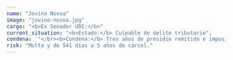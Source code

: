 ```yaml
---
name: "Jovino Novoa"
image: "jovino-novoa.jpg"
cargo: "<b>Ex Senador UDI:</b>"
current_situation: "<b>Estado:</b> Culpable de delito tributario".
condena:  "</br><b>Condena:</b> Tres años de presidio remitido e imposibilidad de ejercer cargos públicos durante la condena."
risk: "Multa y de 541 días a 5 años de cárcel."
---
```

